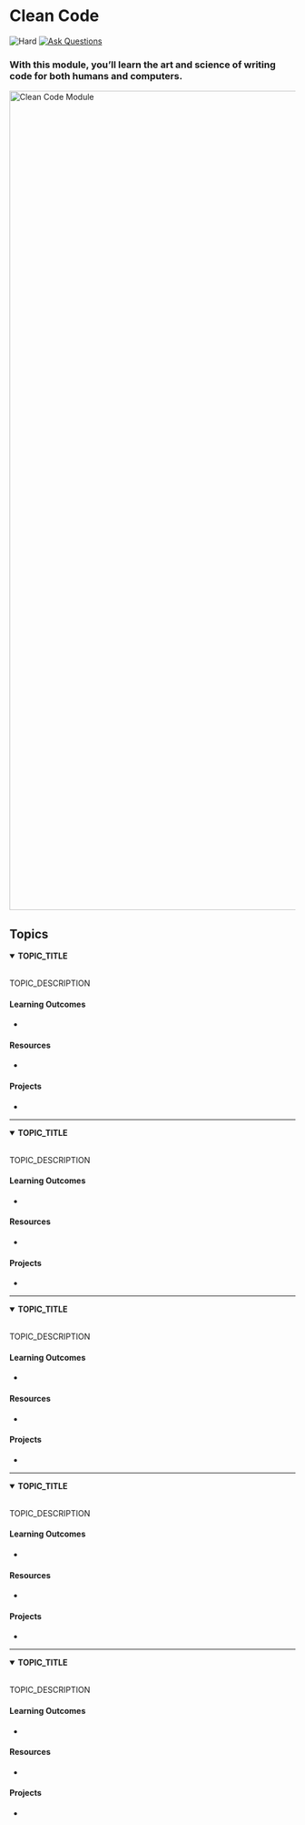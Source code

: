 # Clean Code

![Hard](https://img.shields.io/badge/Difficulty-%E2%97%8F%20Easy-brightgreen?style=flat-square)
<a href="https://github.com/engineerkit/engineerkit/discussions">![Ask Questions](https://img.shields.io/badge/Ask%20Questions%20-blue.svg?style=flat-square&logo=discourse&logoWidth=15&labelColor=555&color=4d51cc)</a>

### With this module, you’ll learn the art and science of writing code for both humans and computers.

<img width="1440" alt="Clean Code Module" src="https://user-images.githubusercontent.com/894178/138357230-15d654b7-8d0f-4584-bdb9-d9bc73f3b605.png">

## Topics

<details open>
   <summary><b>TOPIC_TITLE</b></summary><br/>

   TOPIC_DESCRIPTION
   
   #### Learning Outcomes
   * 

   #### Resources
   * 

   #### Projects
   *
</details>

----

<details open>
   <summary><b>TOPIC_TITLE</b></summary><br/>

   TOPIC_DESCRIPTION
   
   #### Learning Outcomes
   * 

   #### Resources
   * 

   #### Projects
   *
</details>

----

<details open>
   <summary><b>TOPIC_TITLE</b></summary><br/>

   TOPIC_DESCRIPTION
   
   #### Learning Outcomes
   * 

   #### Resources
   * 

   #### Projects
   *
</details>

----

<details open>
   <summary><b>TOPIC_TITLE</b></summary><br/>

   TOPIC_DESCRIPTION
   
   #### Learning Outcomes
   * 

   #### Resources
   * 

   #### Projects
   *
</details>

----

<details open>
   <summary><b>TOPIC_TITLE</b></summary><br/>

   TOPIC_DESCRIPTION
   
   #### Learning Outcomes
   * 

   #### Resources
   * 

   #### Projects
   *
</details>
